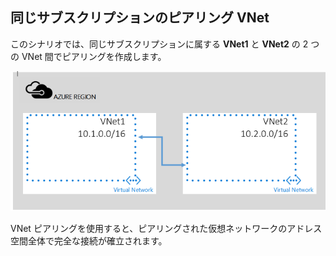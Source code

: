 ## <a name="peering-vnets-in-the-same-subscription"></a>同じサブスクリプションのピアリング VNet
このシナリオでは、同じサブスクリプションに属する **VNet1** と **VNet2** の 2 つの VNet 間でピアリングを作成します。 

![基本的なシナリオ](./media/virtual-networks-create-vnetpeering-scenario-basic-include/figure01.PNG)

VNet ピアリングを使用すると、ピアリングされた仮想ネットワークのアドレス空間全体で完全な接続が確立されます。    



<!--HONumber=Nov16_HO2-->


